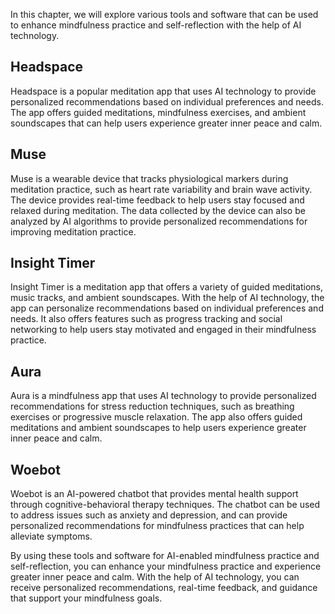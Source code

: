 
In this chapter, we will explore various tools and software that can be used to enhance mindfulness practice and self-reflection with the help of AI technology.

Headspace
---------

Headspace is a popular meditation app that uses AI technology to provide personalized recommendations based on individual preferences and needs. The app offers guided meditations, mindfulness exercises, and ambient soundscapes that can help users experience greater inner peace and calm.

Muse
----

Muse is a wearable device that tracks physiological markers during meditation practice, such as heart rate variability and brain wave activity. The device provides real-time feedback to help users stay focused and relaxed during meditation. The data collected by the device can also be analyzed by AI algorithms to provide personalized recommendations for improving meditation practice.

Insight Timer
-------------

Insight Timer is a meditation app that offers a variety of guided meditations, music tracks, and ambient soundscapes. With the help of AI technology, the app can personalize recommendations based on individual preferences and needs. It also offers features such as progress tracking and social networking to help users stay motivated and engaged in their mindfulness practice.

Aura
----

Aura is a mindfulness app that uses AI technology to provide personalized recommendations for stress reduction techniques, such as breathing exercises or progressive muscle relaxation. The app also offers guided meditations and ambient soundscapes to help users experience greater inner peace and calm.

Woebot
------

Woebot is an AI-powered chatbot that provides mental health support through cognitive-behavioral therapy techniques. The chatbot can be used to address issues such as anxiety and depression, and can provide personalized recommendations for mindfulness practices that can help alleviate symptoms.

By using these tools and software for AI-enabled mindfulness practice and self-reflection, you can enhance your mindfulness practice and experience greater inner peace and calm. With the help of AI technology, you can receive personalized recommendations, real-time feedback, and guidance that support your mindfulness goals.
